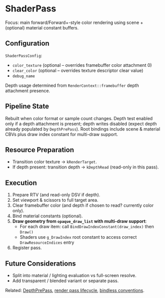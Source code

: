 # ShaderPass

Focus: main forward/Forward+-style color rendering using scene + (optional)
material constant buffers.

## Configuration

`ShaderPassConfig`:

* `color_texture` (optional – overrides framebuffer color attachment 0)
* `clear_color` (optional – overrides texture descriptor clear value)
* `debug_name`

Depth usage determined from `RenderContext::framebuffer` depth attachment
presence.

## Pipeline State

Rebuilt when color format or sample count changes. Depth test enabled only if a
depth attachment is present; depth writes disabled (expect depth already
populated by `DepthPrePass`). Root bindings include scene & material CBVs plus
draw index constant for multi-draw support.

## Resource Preparation

* Transition color texture → `kRenderTarget`.
* If depth present: transition depth → `kDepthRead` (read-only in this pass).

## Execution

1. Prepare RTV (and read-only DSV if depth).
2. Set viewport & scissors to full target area.
3. Clear framebuffer color (and depth if chosen to read? currently color only).
4. Bind material constants (optional).
5. **Draw geometry from `opaque_draw_list` with multi-draw support**:
   * For each draw item: call `BindDrawIndexConstant(draw_index)` then `Draw()`
   * Shaders use `g_DrawIndex` root constant to access correct `DrawResourceIndices` entry
6. Register pass.

## Future Considerations

* Split into material / lighting evaluation vs full-screen resolve.
* Add transparent / blended variant or separate pass.

Related: [DepthPrePass](depth_pre_pass.md), [render pass
lifecycle](../render_pass_lifecycle.md), [bindless
conventions](../bindless_conventions.md).
